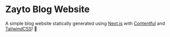 # Zayto Blog Website

A simple blog website statically generated using [Next.js](https://nextjs.org/) with [Contentful](https://www.contentful.com/) and [TailwindCSS](https://tailwindcss.com/)! 🚀
